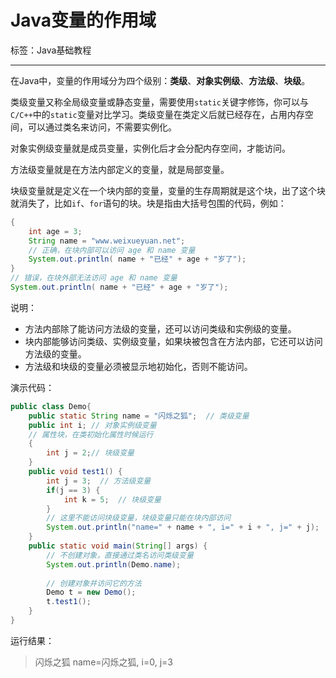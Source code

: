 # Java变量的作用域

标签：Java基础教程

---

在Java中，变量的作用域分为四个级别：**类级**、**对象实例级**、**方法级**、**块级**。

类级变量又称全局级变量或静态变量，需要使用`static`关键字修饰，你可以与`C/C++`中的`static`变量对比学习。类级变量在类定义后就已经存在，占用内存空间，可以通过类名来访问，不需要实例化。

对象实例级变量就是成员变量，实例化后才会分配内存空间，才能访问。

方法级变量就是在方法内部定义的变量，就是局部变量。

块级变量就是定义在一个块内部的变量，变量的生存周期就是这个块，出了这个块就消失了，比如`if`、`for`语句的块。块是指由大括号包围的代码，例如：

```java
{
    int age = 3;
    String name = "www.weixueyuan.net";
    // 正确，在块内部可以访问 age 和 name 变量
    System.out.println( name + "已经" + age + "岁了");
}
// 错误，在块外部无法访问 age 和 name 变量
System.out.println( name + "已经" + age + "岁了");
```

说明：

- 方法内部除了能访问方法级的变量，还可以访问类级和实例级的变量。
- 块内部能够访问类级、实例级变量，如果块被包含在方法内部，它还可以访问方法级的变量。
- 方法级和块级的变量必须被显示地初始化，否则不能访问。

演示代码：

```java
public class Demo{
    public static String name = "闪烁之狐";  // 类级变量
    public int i; // 对象实例级变量
    // 属性块，在类初始化属性时候运行
    {
        int j = 2;// 块级变量
    }
    public void test1() {
        int j = 3;  // 方法级变量
        if(j == 3) {
            int k = 5;  // 块级变量
        }
        // 这里不能访问块级变量，块级变量只能在块内部访问
        System.out.println("name=" + name + ", i=" + i + ", j=" + j);
    }
    public static void main(String[] args) {
        // 不创建对象，直接通过类名访问类级变量
        System.out.println(Demo.name);
       
        // 创建对象并访问它的方法
        Demo t = new Demo();
        t.test1();
    }
}
```

运行结果：

> 闪烁之狐
> name=闪烁之狐, i=0, j=3